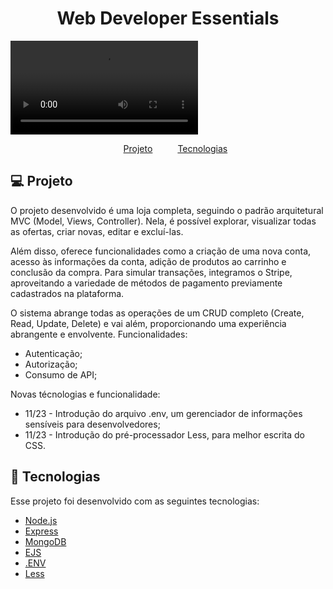 <h1 align="center">
  Web Developer Essentials
</h1>

<video src="public/assets/WDE_Store.mp4" type="video/mp4" auto-play="true" loop="loop" controls></video>


<nav>
  <ul style="list-style:none;display:flex;justify-content:center;gap:40px;">
    <li>
      <a href="#projeto">Projeto</a>
    </li>
    <li>
      <a href="#tecnologias">Tecnologias</a>
    </li>
  </ul>
</nav>

## 💻 Projeto

O projeto desenvolvido é uma loja completa, seguindo o padrão arquitetural MVC (Model, Views, Controller). Nela, é possível explorar, visualizar todas as ofertas, criar novas, editar e excluí-las. 

Além disso, oferece funcionalidades como a criação de uma nova conta, acesso às informações da conta, adição de produtos ao carrinho e conclusão da compra. Para simular transações, integramos o Stripe, aproveitando a variedade de métodos de pagamento previamente cadastrados na plataforma.

O sistema abrange todas as operações de um CRUD completo (Create, Read, Update, Delete) e vai além, proporcionando uma experiência abrangente e envolvente.
Funcionalidades:

- Autenticação;
- Autorização;
- Consumo de API;

Novas técnologias e funcionalidade:

- 11/23 - Introdução do arquivo .env, um gerenciador de informações sensíveis para desenvolvedores;
- 11/23 - Introdução do pré-processador Less, para melhor escrita do CSS.

## 🚀 Tecnologias

Esse projeto foi desenvolvido com as seguintes tecnologias:

- [Node.js](https://nodejs.org/en/)
- [Express](https://expressjs.com/pt-br/)
- [MongoDB](https://www.mongodb.com/)
- [EJS](https://ejs.co/)
- [.ENV](https://www.dotenv.org/)
- [Less](https://lesscss.org/)
